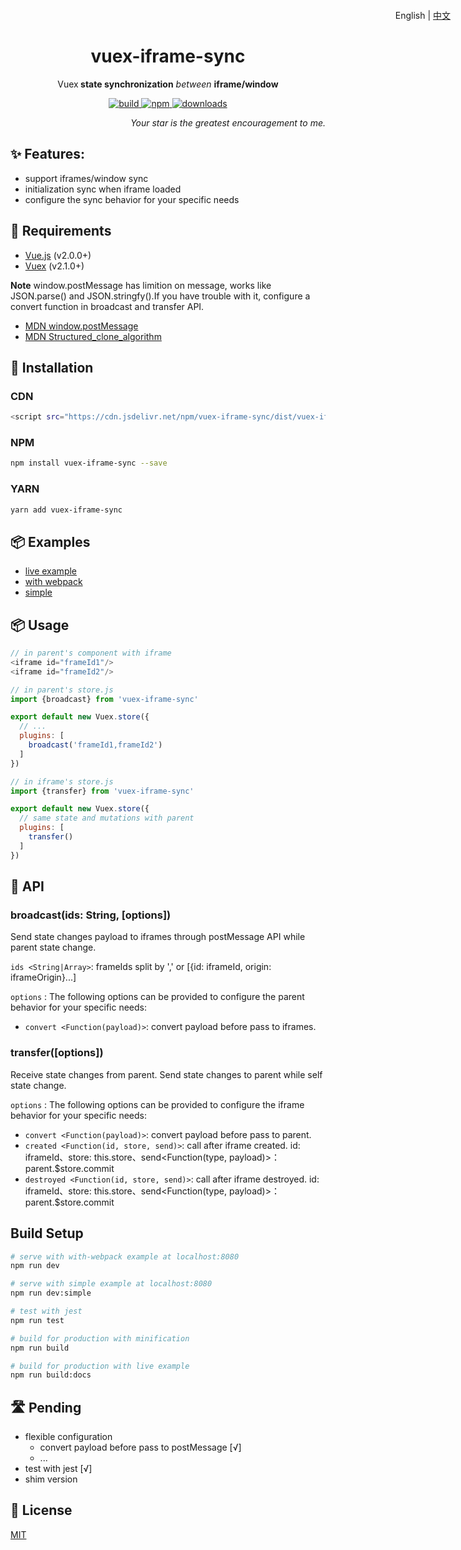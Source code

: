 <h1 align="center">
  vuex-iframe-sync
</h1>
<p align="right" style="position:absolute;top:16px;right:28px;">
  English | <a href="https://github.com/L-Chris/vuex-iframe-sync/blob/master/README.zh-CN.md">中文</a>
</p>
<p align="center">Vuex<strong> state synchronization</strong><em> between </em><strong> iframe/window</strong></p>
<p align="center">
  <a href="https://travis-ci.org/L-Chris/vuex-iframe-sync">
    <img src="https://img.shields.io/travis/L-Chris/vuex-iframe-sync.svg" alt="build">
  </a>
  <a href="https://www.npmjs.com/package/vuex-iframe-sync">
    <img src="https://img.shields.io/npm/v/vuex-iframe-sync.svg" alt="npm">
  </a>
  <a href="https://www.npmjs.com/package/vuex-iframe-sync">
    <img src="https://img.shields.io/npm/dm/vuex-iframe-sync.svg" alt="downloads">
  </a>
</p>
<p align="right"><em>Your star is the greatest encouragement to me.</em></p>

## ✨ Features:

- support iframes/window sync
- initialization sync when iframe loaded
- configure the sync behavior for your specific needs

## 🔧 Requirements

- [Vue.js](https://vuejs.org) (v2.0.0+)
- [Vuex](http://vuex.vuejs.org) (v2.1.0+)

**Note** window.postMessage has limition on message, works like JSON.parse() and JSON.stringfy().If you have trouble with it, configure a convert function in broadcast and transfer API.
- [MDN window.postMessage](https://developer.mozilla.org/en-US/docs/Web/API/Window/postMessage)
- [MDN Structured_clone_algorithm](https://developer.mozilla.org/en-US/docs/Web/API/Web_Workers_API/Structured_clone_algorithm)


## 🔧 Installation

### CDN

```bash
<script src="https://cdn.jsdelivr.net/npm/vuex-iframe-sync/dist/vuex-iframe-sync.umd.js"></script>
```

### NPM

```bash
npm install vuex-iframe-sync --save
```
### YARN

```bash
yarn add vuex-iframe-sync
```

## 📦 Examples

- [live example](https://l-chris.github.io/vuex-iframe-sync/)
- [with webpack](https://github.com/L-Chris/vuex-iframe-sync/tree/develop/examples/with-webpack)
- [simple](https://github.com/L-Chris/vuex-iframe-sync/tree/develop/examples/simple)

## 📦 Usage

```js
// in parent's component with iframe
<iframe id="frameId1"/>
<iframe id="frameId2"/>

// in parent's store.js
import {broadcast} from 'vuex-iframe-sync'

export default new Vuex.store({
  // ...
  plugins: [
    broadcast('frameId1,frameId2')
  ]
})

// in iframe's store.js
import {transfer} from 'vuex-iframe-sync'

export default new Vuex.store({
  // same state and mutations with parent
  plugins: [
    transfer()
  ]
})
```

## 🔧 API

### broadcast(ids: String, [options])

Send state changes payload to iframes through postMessage API while parent state change.

`ids <String|Array>`: frameIds split by ',' or [{id: iframeId, origin: iframeOrigin}...]

`options` : The following options can be provided to configure the parent behavior for your specific needs:
  - `convert <Function(payload)>`: convert payload before pass to iframes.

### transfer([options])

Receive state changes from parent. Send state changes to parent while self state change.

`options` : The following options can be provided to configure the iframe behavior for your specific needs:
  - `convert <Function(payload)>`: convert payload before pass to parent.
  - `created <Function(id, store, send)>`: call after iframe created. id: iframeId、store: this.store、send<Function(type, payload)>：parent.$store.commit
  - `destroyed <Function(id, store, send)>`: call after iframe destroyed. id: iframeId、store: this.store、send<Function(type, payload)>：parent.$store.commit

## Build Setup
``` bash
# serve with with-webpack example at localhost:8080
npm run dev

# serve with simple example at localhost:8080
npm run dev:simple

# test with jest
npm run test

# build for production with minification
npm run build

# build for production with live example
npm run build:docs
```

## 🛣 Pending
- flexible configuration
  - convert payload before pass to postMessage [√]
  - ...
- test with jest [√]
- shim version

## 🥂 License

[MIT](http://opensource.org/licenses/MIT)